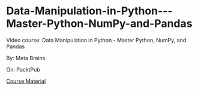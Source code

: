 # Data-Manipulation-in-Python---Master-Python-NumPy-and-Pandas

Vídeo course: Data Manipulation in Python - Master Python, NumPy, and Pandas

By: Meta Brains

On: PacktPub

[Course Material](https://github.com/PacktPublishing/Data-Manipulation-in-Python---Master-Python-NumPy-and-Pandas)
